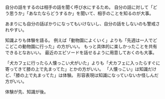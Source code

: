 自分の話をするのは相手の話を聞く呼び水にするため。
自分の話に対して「どう思うか」「あなたならどうするか」を聞いて、相手のことを知るのが大事。

あまりにも自分の話ばかりになってもいけないし、自分の話をしないのも警戒されやすい。

知識よりも体験を語る。
例えば「動物園によくいく」よりも「先週は一人でどこどこの動物園に行った」の方がいい。
もっと具体的に楽しかったことを共有できるとなおいい。
最近のエピソードを話せるように用意しておくのも大事。

「犬カフェに行ったら人懐っこい犬がいた」よりも「犬カフェに入ったらすぐに寄ってきて膝の上で丸まってた」とかの方がいい。
「人懐っこい」は知識だけど、「膝の上で丸まってた」は体験。
形容表現は知識になっていないか怪しんだ方がいい。

体験が先、知識が後。
